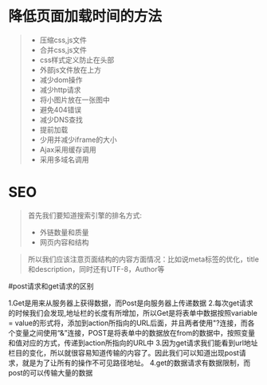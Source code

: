 # 降低页面加载时间的方法

> * 压缩css,js文件
> * 合并css,js文件
> * css样式定义防止在头部
> * 外部js文件放在</body>上方
> * 减少dom操作
> * 减少http请求
> * 将小图片放在一张图中
> * 避免404错误
> * 减少DNS查找
> * 提前加载
> * 少用并减少iframe的大小
> * Ajax采用缓存调用
> * 采用多域名调用

# SEO

>首先我们要知道搜索引擎的排名方式:
  > * 外链数量和质量
  > * 网页内容和结构
  
>所以我们应该注意页面结构的内容方面情况：比如说meta标签的优化，title和description，同时还有UTF-8，Author等


#post请求和get请求的区别

1.Get是用来从服务器上获得数据，而Post是向服务器上传递数据
2.每次get请求的时候我们会发现,地址栏的长度有所增加，所以Get是将表单中数据按照variable = value的形式将，添加到action所指向的URL后面，并且两者使用"?连接，而各个变量之间使用“&”连接，POST是将表单中的数据放在from的数据中，按照变量和值对应的方式，传递到action所指向的URL中
3.因为get请求我们能看到url地址栏目的变化，所以就很容易知道传输的内容了。因此我们可以知道出现post请求，就是为了让所有的操作不可见路径地址。
4.get的数据请求有数据限制，而post的可以传输大量的数据
